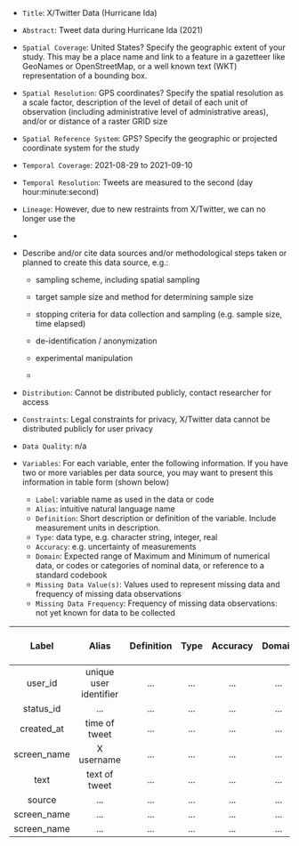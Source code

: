 - `Title`: X/Twitter Data (Hurricane Ida)
- `Abstract`: Tweet data during Hurricane Ida (2021)
- `Spatial Coverage`:  United States? Specify the geographic extent of your study. This may be a place name and link to a feature in a gazetteer like GeoNames or OpenStreetMap, or a well known text (WKT) representation of a bounding box.
- `Spatial Resolution`: GPS coordinates? Specify the spatial resolution as a scale factor, description of the level of detail of each unit of observation (including administrative level of administrative areas), and/or or distance of a raster GRID size
- `Spatial Reference System`: GPS? Specify the geographic or projected coordinate system for the study
- `Temporal Coverage`: 2021-08-29 to 2021-09-10
- `Temporal Resolution`: Tweets are measured to the second (day hour:minute:second)
- `Lineage`: However, due to new restraints from X/Twitter, we can no longer use the 
-
- Describe and/or cite data sources and/or methodological steps taken or planned to create this data source, e.g.:
  - sampling scheme, including spatial sampling
  - target sample size and method for determining sample size
  - stopping criteria for data collection and sampling (e.g. sample size, time elapsed)
  - de-identification / anonymization
  - experimental manipulation
 
  - 
- `Distribution`: Cannot be distributed publicly, contact researcher for access
- `Constraints`: Legal constraints for privacy, X/Twitter data cannot be distributed publicly for user privacy
- `Data Quality`: n/a

- `Variables`: For each variable, enter the following information. If you have two or more variables per data source, you may want to present this information in table form (shown below)
  - `Label`: variable name as used in the data or code
  - `Alias`: intuitive natural language name
  - `Definition`: Short description or definition of the variable. Include measurement units in description.
  - `Type`: data type, e.g. character string, integer, real
  - `Accuracy`: e.g. uncertainty of measurements
  - `Domain`: Expected range of Maximum and Minimum of numerical data, or codes or categories of nominal data, or reference to a standard codebook
  - `Missing Data Value(s)`: Values used to represent missing data and frequency of missing data observations
  - `Missing Data Frequency`: Frequency of missing data observations: not yet known for data to be collected

| Label | Alias | Definition | Type | Accuracy | Domain | Missing Data Value(s) | Missing Data Frequency |
| :--: | :--: | :--: | :--: | :--: | :--: | :--: | :--: |
| user_id | unique user identifier | ... | ... | ... | ... | ... | ... |
| status_id | ... | ... | ... | ... | ... | ... | ... |
| created_at | time of tweet | ... | ... | ... | ... | ... | ... |
| screen_name | X username | ... | ... | ... | ... | ... | ... |
| text | text of tweet | ... | ... | ... | ... | ... | ... |
| source | ... | ... | ... | ... | ... | ... | ... |
| screen_name | ... | ... | ... | ... | ... | ... | ... |
| screen_name | ... | ... | ... | ... | ... | ... | ... |
